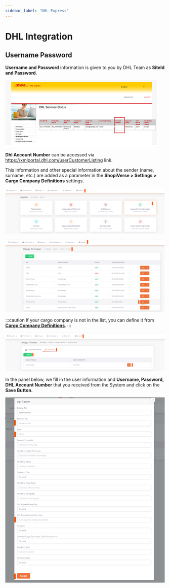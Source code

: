 ```yaml
---
sidebar_label: 'DHL Express'
---
```


# DHL Integration

## Username Password

**Username and Password** information is given to you by DHL Team as **SiteId and Password**.

![DHL](../cargo-entegration/DHL.png)

**Dhl Account Number** can be accessed via https://xmlportal.dhl.com/userCustomerListing link.

This information and other special information about the sender (name, surname, etc.) are added as a parameter in the **ShopiVerse > Settings > Cargo Company Definitions** settings.

![DHLE](../cargo-entegration/DHLe.png)

![DHLEDit](../cargo-entegration/DHLEdit.png)

:::caution
If your cargo company is not in the list, you can define it from **[Cargo Company Definitions](/shopiverse/en/docs/dashboard/dashboard-tutorial/settings/commercial-system/)**.
:::

![DHLEdit Parameter](../cargo-entegration/DHLEditParameter.png)

In the panel below, we fill in the user information and **Username, Password, DHL Account Number** that you received from the System and click on the **Save Button**.

![DHLEdit Parameter](../cargo-entegration/DHLEditParameterSave.png)


 